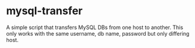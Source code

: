 # mysql-transfer
A simple script that transfers MySQL DBs from one host to another.
This only works with the same username, db name, password but only differing host.
